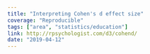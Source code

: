```yaml
---
title: "Interpreting Cohen's d effect size"
coverage: "Reproducible"
tags: ["area", "statistics/education"]
link: http://rpsychologist.com/d3/cohend/
date: "2019-04-12"
---
```


